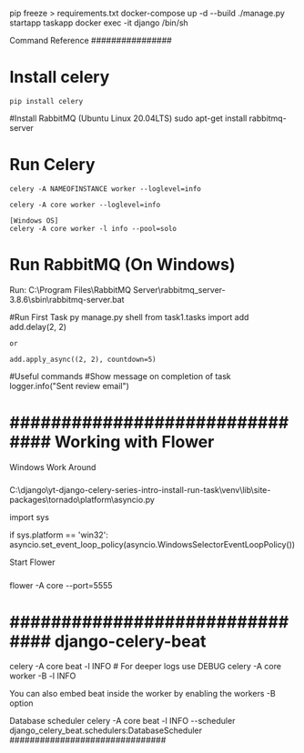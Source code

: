 pip freeze > requirements.txt
docker-compose up -d --build
./manage.py startapp taskapp
docker exec -it django /bin/sh




Command Reference
################

# Install celery
    pip install celery

#Install RabbitMQ (Ubuntu Linux 20.04LTS)
    sudo apt-get install rabbitmq-server

# Run Celery
    celery -A NAMEOFINSTANCE worker --loglevel=info

    celery -A core worker --loglevel=info

    [Windows OS]
    celery -A core worker -l info --pool=solo

# Run RabbitMQ (On Windows)

Run:
C:\Program Files\RabbitMQ Server\rabbitmq_server-3.8.6\sbin\rabbitmq-server.bat

#Run First Task
    py manage.py shell
    from task1.tasks import add
    add.delay(2, 2)

    or

    add.apply_async((2, 2), countdown=5)

#Useful commands
    #Show message on completion of task
        logger.info("Sent review email")



###############################
Working with Flower
===============================

Windows Work Around
#####
C:\django\yt-django-celery-series-intro-install-run-task\venv\lib\site-packages\tornado\platform\asyncio.py

import sys

if sys.platform == 'win32':
    asyncio.set_event_loop_policy(asyncio.WindowsSelectorEventLoopPolicy())

Start Flower
#####
flower -A core --port=5555


###############################
django-celery-beat
===============================

celery -A core beat -l INFO  # For deeper logs use DEBUG
celery -A core worker -B -l INFO

You can also embed beat inside the worker by enabling the workers -B option


Database scheduler
celery -A core beat -l INFO --scheduler django_celery_beat.schedulers:DatabaseScheduler
###############################